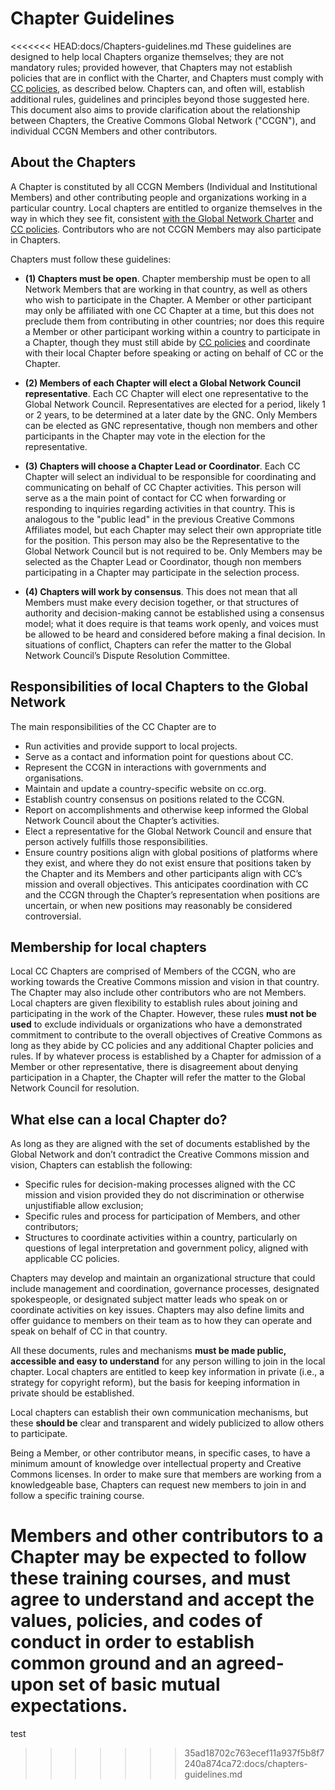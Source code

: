 
# Chapter Guidelines

<<<<<<< HEAD:docs/Chapters-guidelines.md
These guidelines are designed to help local Chapters organize themselves; they are not mandatory rules; provided however, that Chapters may not establish policies that are in conflict with the Charter, and Chapters must comply with [CC policies](https://creativecommons.org/policies), as described below. Chapters can, and often will, establish additional rules, guidelines and principles beyond those suggested here. This document also aims to provide clarification about the relationship between Chapters, the Creative Commons Global Network ("CCGN"), and individual CCGN Members and other contributors. 

## About the Chapters

A Chapter is constituted by all CCGN Members (Individual and Institutional Members) and other contributing people and organizations working in a particular country. Local chapters are entitled to organize themselves in the way in which they see fit, consistent [with the Global Network Charter](https://github.com/creativecommons/global-network-strategy/blob/master/docs/Global_Network_Membership_Charter.md) and [CC policies](https://creativecommons.org/policies). Contributors who are not CCGN Members may also participate in Chapters. 

Chapters must follow these guidelines:

* **(1) Chapters must be open**. Chapter membership must be open to all Network Members that are working in that country, as well as others who wish to participate in the Chapter. A Member or other participant may only be affiliated with one CC Chapter at a time, but this does not preclude them from contributing in other countries; nor does this require a Member or other participant working within a country to participate in a Chapter, though they must still abide by [CC policies](https://creativecommons.org/policies) and coordinate with their local Chapter before speaking or acting on behalf of CC or the Chapter.

* **(2) Members of each Chapter will elect a Global Network Council representative**. Each CC Chapter will elect one representative to the Global Network Council. Representatives are elected for a period, likely 1 or 2 years, to be determined at a later date by the GNC. Only Members can be elected as GNC representative, though non members and other participants in the Chapter may vote in the election for the representative. 

* **(3) Chapters will choose a Chapter Lead or Coordinator**. Each CC Chapter will select an individual to be responsible for coordinating and communicating on behalf of CC Chapter activities. This person will serve as a the main point of contact for CC when forwarding or responding to inquiries regarding activities in that country. This is analogous to the "public lead" in the previous Creative Commons Affiliates model, but each Chapter may select their own appropriate title for the position. This person may also be the Representative to the Global Network Council but is not required to be. Only Members may be selected as the Chapter Lead or Coordinator, though non members participating in a Chapter may participate in the selection process. 

* **(4) Chapters will work by consensus**. This does not mean that all Members must make every decision together, or that structures of authority and decision-making cannot be established using a consensus model; what it does require is that teams work openly, and voices must be allowed to be heard and considered before making a final decision. In situations of conflict, Chapters can refer the matter to the Global Network Council’s Dispute Resolution Committee.

## Responsibilities of local Chapters to the Global Network

The main responsibilities of the CC Chapter are to 

* Run activities and provide support to local projects.
* Serve as a contact and information point for questions about CC.
* Represent the CCGN in interactions with governments and organisations.
* Maintain and update a country-specific website on cc.org. 
* Establish country consensus on positions related to the CCGN.
* Report on accomplishments and otherwise keep informed the Global Network Council about the Chapter’s activities.
* Elect a representative for the Global Network Council and ensure that person actively fulfills those responsibilities.
* Ensure country positions align with global positions of platforms where they exist, and where they do not exist ensure that positions taken by the Chapter and its Members and other participants align with CC’s mission and overall objectives. This anticipates coordination with CC and the CCGN through the Chapter’s representation when positions are uncertain, or when new positions may reasonably be considered controversial.

## Membership for local chapters

Local CC Chapters are comprised of Members of the CCGN, who are working towards the Creative Commons mission and vision in that country. The Chapter may also include other contributors who are not Members. Local chapters are given flexibility to establish rules about joining and participating in the work of the Chapter. However, these rules **must not be used** to exclude individuals or organizations who have a demonstrated commitment to contribute to the overall objectives of Creative Commons as long as they abide by CC policies and any additional Chapter policies and rules. If by whatever process is established by a Chapter for admission of a Member or other representative, there is disagreement about denying participation in a Chapter, the Chapter will refer the matter to the Global Network Council for resolution.

## What else can a local Chapter do?

As long as they are aligned with the set of documents established by the Global Network and don’t contradict the Creative Commons mission and vision, Chapters can establish the following:

* Specific rules for decision-making processes aligned with the CC mission and vision provided they do not discrimination or otherwise unjustifiable allow exclusion;
* Specific rules and process for participation of Members, and other contributors;
* Structures to coordinate activities within a country, particularly on questions of legal interpretation and government policy, aligned with applicable CC policies.

Chapters may develop and maintain an organizational structure that could include management and coordination, governance processes, designated spokespeople, or designated subject matter leads who speak on or coordinate activities on key issues. Chapters may also define limits and offer guidance to members on their team as to how they can operate and speak on behalf of CC in that country.

All these documents, rules and mechanisms **must be made public, accessible and easy to understand** for any person willing to join in the local chapter. Local chapters are entitled to keep key information in private (i.e., a strategy for copyright reform), but the basis for keeping information in private should be established.

Local chapters can establish their own communication mechanisms, but these **should be** clear and transparent and widely publicized to allow others to participate.

Being a Member, or other contributor means, in specific cases, to have a minimum amount of knowledge over intellectual property and Creative Commons licenses. In order to make sure that members are working from a knowledgeable base, Chapters can request new members to join in and follow a specific training course.

Members and other contributors to a Chapter may be expected to follow these training courses, and must agree to understand and accept the values, policies, and codes of conduct in order to establish common ground and an agreed-upon set of basic mutual expectations.
=======
test
>>>>>>> 35ad18702c763ecef11a937f5b8f7240a874ca72:docs/chapters-guidelines.md
